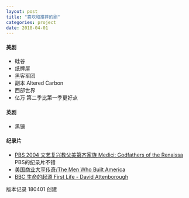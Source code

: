 ```yaml
---
layout: post
title: "喜欢和推荐的剧"
categories: project
date: 2018-04-01
---
```


#### 美剧

* 硅谷 
* 纸牌屋 
* 黑客军团 
* 副本 Altered Carbon 
* 西部世界 
* 亿万 第二季比第一季更好点

#### 英剧

* 黑镜 

#### 纪录片

* [PBS 2004 文艺复兴教父美第齐家族 Medici: Godfathers of the Renaissa](https://www.bilibili.com/video/av4419738/) PBS的纪录片不错
* [美国商业大亨传奇/The Men Who Built America](https://www.bilibili.com/video/av3640417/) 
* [BBC 生命的起源 First Life - David Attenborough](https://movie.douban.com/subject/5365449/)

版本记录
180401 创建

